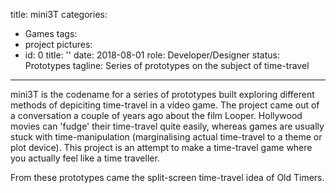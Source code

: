 title: mini3T
categories:
  - Games
tags:
  - project
pictures:
  - id: 0
    title: ''
date: 2018-08-01
role: Developer/Designer
status: Prototypes
tagline: Series of prototypes on the subject of time-travel
---

mini3T is the codename for a series of prototypes built exploring different methods of depiciting time-travel in a video game. The project came out of a conversation a couple of years ago about the film Looper. Hollywood movies can 'fudge' their time-travel quite easily, whereas games are usually stuck with time-manipulation (marginalising actual time-travel to a theme or plot device). This project is an attempt to make a time-travel game where you actually feel like a time traveller.

From these prototypes came the split-screen time-travel idea of Old Timers.


